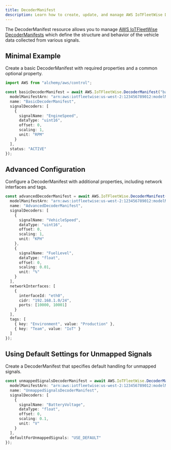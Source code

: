 ```yaml
---
title: DecoderManifest
description: Learn how to create, update, and manage AWS IoTFleetWise DecoderManifests using Alchemy Cloud Control.
---
```



The DecoderManifest resource allows you to manage [AWS IoTFleetWise DecoderManifests](https://docs.aws.amazon.com/iotfleetwise/latest/userguide/) which define the structure and behavior of the vehicle data collected from various signals.

## Minimal Example

Create a basic DecoderManifest with required properties and a common optional property.

```ts
import AWS from "alchemy/aws/control";

const basicDecoderManifest = await AWS.IoTFleetWise.DecoderManifest("basicDecoderManifest", {
  modelManifestArn: "arn:aws:iotfleetwise:us-west-2:123456789012:modelManifest:example-model-manifest",
  name: "BasicDecoderManifest",
  signalDecoders: [
    {
      signalName: "EngineSpeed",
      dataType: "uint16",
      offset: 0,
      scaling: 1,
      unit: "RPM"
    }
  ],
  status: "ACTIVE"
});
```

## Advanced Configuration

Configure a DecoderManifest with additional properties, including network interfaces and tags.

```ts
const advancedDecoderManifest = await AWS.IoTFleetWise.DecoderManifest("advancedDecoderManifest", {
  modelManifestArn: "arn:aws:iotfleetwise:us-west-2:123456789012:modelManifest:advanced-model-manifest",
  name: "AdvancedDecoderManifest",
  signalDecoders: [
    {
      signalName: "VehicleSpeed",
      dataType: "uint16",
      offset: 0,
      scaling: 1,
      unit: "KPH"
    },
    {
      signalName: "FuelLevel",
      dataType: "float",
      offset: 0,
      scaling: 0.01,
      unit: "%"
    }
  ],
  networkInterfaces: [
    {
      interfaceId: "eth0",
      cidr: "192.168.1.0/24",
      ports: [10000, 10001]
    }
  ],
  tags: [
    { key: "Environment", value: "Production" },
    { key: "Team", value: "IoT" }
  ]
});
```

## Using Default Settings for Unmapped Signals

Create a DecoderManifest that specifies default handling for unmapped signals.

```ts
const unmappedSignalsDecoderManifest = await AWS.IoTFleetWise.DecoderManifest("unmappedSignalsDecoderManifest", {
  modelManifestArn: "arn:aws:iotfleetwise:us-west-2:123456789012:modelManifest:default-handling-model-manifest",
  name: "UnmappedSignalsDecoderManifest",
  signalDecoders: [
    {
      signalName: "BatteryVoltage",
      dataType: "float",
      offset: 0,
      scaling: 0.1,
      unit: "V"
    }
  ],
  defaultForUnmappedSignals: "USE_DEFAULT"
});
```
